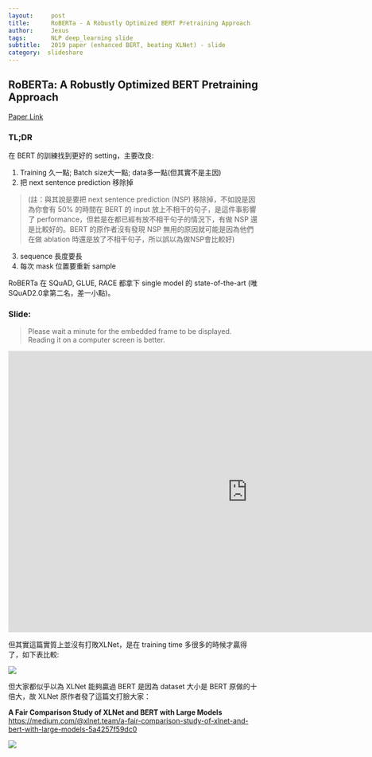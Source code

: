 ```yaml
---
layout:     post
title:      RoBERTa - A Robustly Optimized BERT Pretraining Approach
author:     Jexus
tags: 		NLP deep_learning slide
subtitle:   2019 paper (enhanced BERT, beating XLNet) - slide
category:  slideshare
---
```


## RoBERTa: A Robustly Optimized BERT Pretraining Approach

[Paper Link](https://arxiv.org/abs/1907.11692)

### TL;DR
在 BERT 的訓練找到更好的 setting，主要改良:
1. Training 久一點; Batch size大一點; data多一點(但其實不是主因)
2. 把 next sentence prediction 移除掉
> (註：與其說是要把 next sentence prediction (NSP) 移除掉，不如說是因為你會有 50% 的時間在 BERT 的 input 放上不相干的句子，是這件事影響了 performance，但若是在都已經有放不相干句子的情況下，有做 NSP 還是比較好的。BERT 的原作者沒有發現 NSP 無用的原因就可能是因為他們在做 ablation 時還是放了不相干句子，所以誤以為做NSP會比較好)
3. sequence 長度要長
4. 每次 mask 位置要重新 sample

RoBERTa 在 SQuAD, GLUE, RACE 都拿下 single model 的 state-of-the-art (唯SQuAD2.0拿第二名，差一小點)。

### Slide:

> Please wait a minute for the embedded frame to be displayed. Reading it on a computer screen is better.

<iframe src="https://onedrive.live.com/embed?cid=255C96F3631B0025&amp;resid=255C96F3631B0025%21446&amp;authkey=AJducAs2KV0nN_w&amp;em=2&amp;wdAr=1.7777777777777777" width="962px" height="565px" frameborder="0">這是 <a target="_blank" href="https://office.com/webapps">Office</a> 提供的內嵌 <a target="_blank" href="https://office.com">Microsoft Office</a> 簡報。</iframe>


但其實這篇實質上並沒有打敗XLNet，是在 training time 多很多的時候才贏得了，如下表比較:

![](https://i.imgur.com/SQBPyre.png)

但大家都似乎以為 XLNet 能夠贏過 BERT 是因為 dataset 大小是 BERT 原做的十倍大，故 XLNet 原作者發了這篇文打臉大家：

**A Fair Comparison Study of XLNet and BERT with Large Models**
https://medium.com/@xlnet.team/a-fair-comparison-study-of-xlnet-and-bert-with-large-models-5a4257f59dc0

![](https://miro.medium.com/max/1400/1*gb0FRm7xl38mudkKX91Lug.png)